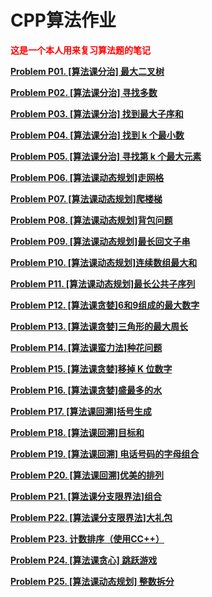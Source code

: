 # CPP算法作业

<font color = red><b />
这是一个本人用来复习算法题的笔记</font>

[Problem P01. [算法课分治] 最大二叉树](/Notes/Problem%20P01.%20[算法课分治]%20最大二叉树.md)

[Problem P02. [算法课分治] 寻找多数](/Notes/Problem%20P02.%20[算法课分治]%20寻找多数.md)

[Problem P03. [算法课分治] 找到最大子序和](/Notes/Problem%20P03.%20[算法课分治]%20找到最大子序和.md)

[Problem P04. [算法课分治] 找到 k 个最小数](/Notes/Problem%20P04.%20[算法课分治]%20找到%20k%20个最小数.md)

[Problem P05. [算法课分治] 寻找第 k 个最大元素](/Notes/Problem%20P05.%20[算法课分治]%20寻找第%20k%20个最大元素.md)

[Problem P06. [算法课动态规划]走网格](/Notes/Problem%20P06.%20[算法课动态规划]走网格.md)

[Problem P07. [算法课动态规划]爬楼梯](/Notes/Problem%20P07.%20[算法课动态规划]爬楼梯.md)

[Problem P08. [算法课动态规划]背包问题](/Notes/Problem%20P08.%20[算法课动态规划]背包问题.md)

[Problem P09. [算法课动态规划]最长回文子串](/Notes/Problem%20P09.%20[算法课动态规划]最长回文子串.md)

[Problem P10. [算法课动态规划]连续数组最大和](/Notes/Problem%20P10.%20[算法课动态规划]连续数组最大和.md)

[Problem P11. [算法课动态规划]最长公共子序列](/Notes/Problem%20P11.%20[算法课动态规划]最长公共子序列.md)

[Problem P12. [算法课贪婪]6和9组成的最大数字](/Notes/Problem%20P12.%20[算法课贪婪]6和9组成的最大数字.md)

[Problem P13. [算法课贪婪]三角形的最大周长](/Notes/Problem%20P13.%20[算法课贪婪]三角形的最大周长.md)

[Problem P14. [算法课蛮力法]种花问题](/Notes/Problem%20P14.%20[算法课蛮力法]种花问题.md)

[Problem P15. [算法课贪婪]移掉 K 位数字](/Notes/Problem%20P15.%20[算法课贪婪]移掉%20K%20位数字.md)

[Problem P16. [算法课贪婪]盛最多的水](/Notes/Problem%20P16.%20[算法课贪婪]盛最多的水.md)

[Problem P17. [算法课回溯]括号生成](/Notes/Problem%20P17.%20[算法课回溯]括号生成.md)

[Problem P18. [算法课回溯]目标和](/Notes/Problem%20P18.%20[算法课回溯]目标和.md)

[Problem P19. [算法课回溯] 电话号码的字母组合](/Notes/Problem%20P19.%20[算法课回溯]%20电话号码的字母组合.md)

[Problem P20. [算法课回溯]优美的排列](/Notes/Problem%20P20.%20[算法课回溯]优美的排列.md)

[Problem P21. [算法课分支限界法]组合](/Notes/Problem%20P21.%20[算法课分支限界法]组合.md)

[Problem P22. [算法课分支限界法]大礼包](/Notes/Problem%20P22.%20[算法课分支限界法]大礼包.md)

[Problem P23. 计数排序（使用CC++）](/Notes/Problem%20P23.%20计数排序（使用CC++）.md)

[Problem P24. [算法课贪心] 跳跃游戏](/Notes/Problem%20P24.%20[算法课贪心]%20跳跃游戏.md)

[Problem P25. [算法课动态规划] 整数拆分](/Notes/Problem%20P25.%20[算法课动态规划]%20整数拆分.md)
